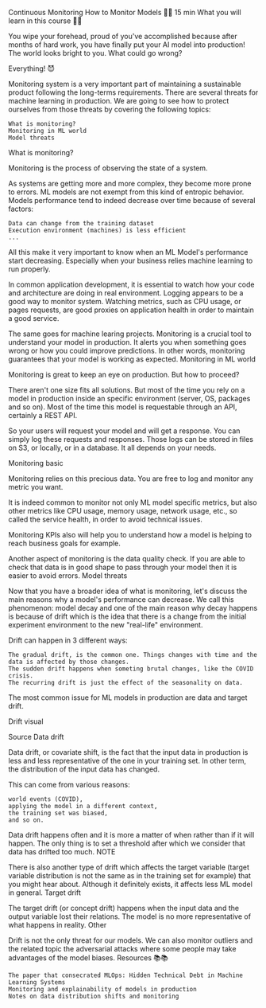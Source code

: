 Continuous Monitoring
How to Monitor Models 👩‍🔬
15 min
What you will learn in this course 🧐🧐

You wipe your forehead, proud of you've accomplished because after months of hard work, you have finally put your AI model into production! The world looks bright to you. What could go wrong?

Everything! 😈

Monitoring system is a very important part of maintaining a sustainable product following the long-terms requirements. There are several threats for machine learning in production. We are going to see how to protect ourselves from those threats by covering the following topics:

    What is monitoring?
    Monitoring in ML world
    Model threats

What is monitoring?

Monitoring is the process of observing the state of a system.

As systems are getting more and more complex, they become more prone to errors. ML models are not exempt from this kind of entropic behavior. Models performance tend to indeed decrease over time because of several factors:

    Data can change from the training dataset
    Execution environment (machines) is less efficient
    ...

All this make it very important to know when an ML Model's performance start decreasing. Especially when your business relies machine learning to run properly.

In common application development, it is essential to watch how your code and architecture are doing in real environment. Logging appears to be a good way to monitor system. Watching metrics, such as CPU usage, or pages requests, are good proxies on application health in order to maintain a good service.

The same goes for machine learing projects. Monitoring is a crucial tool to understand your model in production. It alerts you when something goes wrong or how you could improve predictions. In other words, monitoring guarantees that your model is working as expected.
Monitoring in ML world

Monitoring is great to keep an eye on production. But how to proceed?

There aren't one size fits all solutions. But most of the time you rely on a model in production inside an specific environment (server, OS, packages and so on). Most of the time this model is requestable through an API, certainly a REST API.

So your users will request your model and will get a response. You can simply log these requests and responses. Those logs can be stored in files on S3, or locally, or in a database. It all depends on your needs.

Monitoring basic

Monitoring relies on this precious data. You are free to log and monitor any metric you want.

It is indeed common to monitor not only ML model specific metrics, but also other metrics like CPU usage, memory usage, network usage, etc., so called the service health, in order to avoid technical issues.

Monitoring KPIs also will help you to understand how a model is helping to reach business goals for example.

Another aspect of monitoring is the data quality check. If you are able to check that data is in good shape to pass through your model then it is easier to avoid errors.
Model threats

Now that you have a broader idea of what is monitoring, let's discuss the main reasons why a model's performance can decrease. We call this phenomenon: model decay and one of the main reason why decay happens is because of drift which is the idea that there is a change from the initial experiment environment to the new "real-life" environment.

Drift can happen in 3 different ways:

    The gradual drift, is the common one. Things changes with time and the data is affected by those changes.
    The sudden drift happens when someting brutal changes, like the COVID crisis.
    The recurring drift is just the effect of the seasonality on data.

The most common issue for ML models in production are data and target drift.

Drift visual

Source
Data drift

Data drift, or covariate shift, is the fact that the input data in production is less and less representative of the one in your training set. In other term, the distribution of the input data has changed.

This can come from various reasons:

    world events (COVID),
    applying the model in a different context,
    the training set was biased,
    and so on.

Data drift happens often and it is more a matter of when rather than if it will happen. The only thing is to set a threshold after which we consider that data has drifted too much.
NOTE

There is also another type of drift which affects the target variable (target variable distribution is not the same as in the training set for example) that you might hear about. Although it definitely exists, it affects less ML model in general.
Target drift

The target drift (or concept drift) happens when the input data and the output variable lost their relations. The model is no more representative of what happens in reality.
Other

Drift is not the only threat for our models. We can also monitor outliers and the related topic the adversarial attacks where some people may take advantages of the model biases.
Resources 📚📚

    The paper that consecrated MLOps: Hidden Technical Debt in Machine Learning Systems
    Monitoring and explainability of models in production
    Notes on data distribution shifts and monitoring
